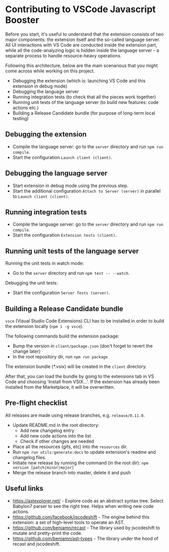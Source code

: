 # Contributing to VSCode Javascript Booster

Before you start, it's useful to understand that the extension consists of two major components: the extension itself and the so-called language server. All UI interactions with VS Code are conducted inside the extension part, while all the code-analyzing logic is hidden inside the language server - a separate process to handle resource-heavy operations.

Following this architecture, below are the main scenarious that you might come across while working on this project.

-   Debugging the extension (which is: launching VS Code and this extension in debug mode)
-   Debugging the language server
-   Running integration tests (to check that all the pieces work together)
-   Running unit tests of the language server (to build new features: code actions etc.)
-   Building a Release Candidate bundle (for purpose of long-term local testing)

## Debugging the extension

-   Compile the language server: go to the `server` directory and run `npm run compile`.
-   Start the configuration `Launch client (client)`.

## Debugging the language server

-   Start extension in debug mode using the previous step.
-   Start the additional configuration `Attach to Server (server)` in parallel to `Launch client (client)`.

## Running integration tests

-   Compile the language server: go to the `server` directory and run `npm run compile`.
-   Start the configuration `Extension tests (client)`.

## Running unit tests of the language server

Running the unit tests in watch mode:

-   Go to the `server` directory and run `npm test -- --watch`.

Debugging the unit tests:

-   Start the configuration `Server Tests (server)`.

## Building a Release Candidate bundle

`vsce` (Visual Studio Code Extensions) CLI has to be installed in order to build the extension locally (`npm i -g vsce`).

The following commands build the extension package:

-   Bump the version in `client/package.json` (don't forget to revert the change later)
-   In the root repository dir, run `npm run package`

The extension bundle (\*.vsix) will be created in the `client` directory.

After that, you can load the bundle by going to the extensions tab in VS Code and choosing 'Install from VSIX...'. If the extension has already been installed from the Marketplace, it will be overwritten.

## Pre-flight checklist

All releases are made using release branches, e.g. `release/0.11.0`.

-   Update README.md in the root directory:
    -   Add new changelog entry
    -   Add new code actions into the list
    -   Check if other changes are needed
-   Place all the resources (gifs, etc) into the `resources` dir.
-   Run `npm run utils:generate:docs` to update extension's readme and changelog files.
-   Initiate new release by running the command (in the root dir): `npm version [patch|minor|major]`
-   Merge the release branch into master, delete it and push

## Useful links

-   https://astexplorer.net/ - Explore code as an abstract syntax tree. Select Babylon7 parser to see the right tree. Helps when writing new code actions.
-   https://github.com/facebook/jscodeshift - The engine behind this extension: a set of high-level tools to operate an AST.
-   https://github.com/benjamn/recast - The library used by jscodeshift to mutate and pretty-print the code.
-   https://github.com/benjamn/ast-types - The library under the hood of recast and jscodeshift.
